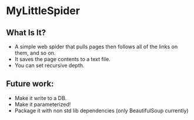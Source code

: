 MyLittleSpider
==============

## What Is It?

  - A simple web spider that pulls pages then follows all of the links on them, and so on.
  - It saves the page contents to a text file.
  - You can set recursive depth.


## Future work:

  - Make it write to a DB.
  - Make it parameterized!
  - Package it with non std lib dependencies (only BeautifulSoup currently)
